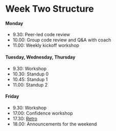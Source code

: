 # Week Two Structure

#### Monday

- 9.30: Peer-led code review
- 10.00: Group code review and Q&A with coach
- 11.00: Weekly kickoff workshop

#### Tuesday, Wednesday, Thursday
- 9.30: Workshop
- 10.30: Standup 0
- 10.45: Standup 1
- 11.00: Standup 2

#### Friday
- 9.30: Workshop
- 17.00: Confidence workshop
- 17.30: [Retro](https://github.com/makersacademy/course/blob/master/pills/student_retrospective.md)
- 18.00: Announcements for the weekend
